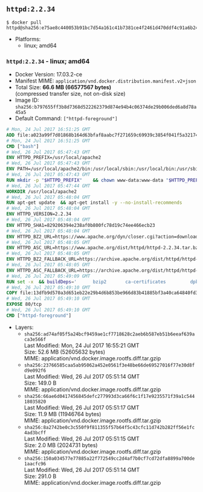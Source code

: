 ## `httpd:2.2.34`

```console
$ docker pull httpd@sha256:e75ae8c440053b91bc7d54a161c41b7381ce4f2461d470ddf4c91a6b24612605
```

-	Platforms:
	-	linux; amd64

### `httpd:2.2.34` - linux; amd64

-	Docker Version: 17.03.2-ce
-	Manifest MIME: `application/vnd.docker.distribution.manifest.v2+json`
-	Total Size: **66.6 MB (66577567 bytes)**  
	(compressed transfer size, not on-disk size)
-	Image ID: `sha256:b797655ff3b8d7368d522262379d874e94b4c06374de29b006ded6a8d78a45a5`
-	Default Command: `["httpd-foreground"]`

```dockerfile
# Mon, 24 Jul 2017 16:51:25 GMT
ADD file:a023a99f7d01868b164d63bfaf8aabc7f271659c69939c3854f041f5a3217428 in / 
# Mon, 24 Jul 2017 16:51:25 GMT
CMD ["bash"]
# Wed, 26 Jul 2017 05:47:43 GMT
ENV HTTPD_PREFIX=/usr/local/apache2
# Wed, 26 Jul 2017 05:47:43 GMT
ENV PATH=/usr/local/apache2/bin:/usr/local/sbin:/usr/local/bin:/usr/sbin:/usr/bin:/sbin:/bin
# Wed, 26 Jul 2017 05:47:43 GMT
RUN mkdir -p "$HTTPD_PREFIX" 	&& chown www-data:www-data "$HTTPD_PREFIX"
# Wed, 26 Jul 2017 05:47:44 GMT
WORKDIR /usr/local/apache2
# Wed, 26 Jul 2017 05:48:04 GMT
RUN apt-get update 	&& apt-get install -y --no-install-recommends 		libapr1 		libaprutil1 		libaprutil1-ldap 		libapr1-dev 		libaprutil1-dev 		libpcre++0 		libssl1.0.0 	&& rm -r /var/lib/apt/lists/*
# Wed, 26 Jul 2017 05:48:04 GMT
ENV HTTPD_VERSION=2.2.34
# Wed, 26 Jul 2017 05:48:04 GMT
ENV HTTPD_SHA1=829206394e238af0b800fc78d19c74ee466ecb23
# Wed, 26 Jul 2017 05:48:04 GMT
ENV HTTPD_BZ2_URL=https://www.apache.org/dyn/closer.cgi?action=download&filename=httpd/httpd-2.2.34.tar.bz2
# Wed, 26 Jul 2017 05:48:05 GMT
ENV HTTPD_ASC_URL=https://www.apache.org/dist/httpd/httpd-2.2.34.tar.bz2.asc
# Wed, 26 Jul 2017 05:48:05 GMT
ENV HTTPD_BZ2_FALLBACK_URL=https://archive.apache.org/dist/httpd/httpd-2.2.34.tar.bz2
# Wed, 26 Jul 2017 05:48:05 GMT
ENV HTTPD_ASC_FALLBACK_URL=https://archive.apache.org/dist/httpd/httpd-2.2.34.tar.bz2.asc
# Wed, 26 Jul 2017 05:49:09 GMT
RUN set -x 	&& buildDeps=' 		bzip2 		ca-certificates 		dpkg-dev 		gcc 		libpcre++-dev 		libssl-dev 		make 		wget 	' 	&& apt-get update 	&& apt-get install -y --no-install-recommends $buildDeps 	&& rm -r /var/lib/apt/lists/* 		&& { 		wget -O httpd.tar.bz2 "$HTTPD_BZ2_URL" 		|| wget -O httpd.tar.bz2 "$HTTPD_BZ2_FALLBACK_URL" 	; } 	&& echo "$HTTPD_SHA1 *httpd.tar.bz2" | sha1sum -c - 	&& { 		wget -O httpd.tar.bz2.asc "$HTTPD_ASC_URL" 		|| wget -O httpd.tar.bz2.asc "$HTTPD_ASC_FALLBACK_URL" 	; } 	&& export GNUPGHOME="$(mktemp -d)" 	&& gpg --keyserver ha.pool.sks-keyservers.net --recv-keys B1B96F45DFBDCCF974019235193F180AB55D9977 	&& gpg --batch --verify httpd.tar.bz2.asc httpd.tar.bz2 	&& rm -rf "$GNUPGHOME" httpd.tar.bz2.asc 		&& mkdir -p src 	&& tar -xf httpd.tar.bz2 -C src --strip-components=1 	&& rm httpd.tar.bz2 	&& cd src 		&& gnuArch="$(dpkg-architecture --query DEB_BUILD_GNU_TYPE)" 	&& ./configure 		--build="$gnuArch" 		--prefix="$HTTPD_PREFIX" 		--enable-mods-shared='all ssl ldap cache proxy authn_alias mem_cache file_cache authnz_ldap charset_lite dav_lock disk_cache' 	&& make -j "$(nproc)" 	&& make install 		&& cd .. 	&& rm -r src man manual 		&& sed -ri 		-e 's!^(\s*CustomLog)\s+\S+!\1 /proc/self/fd/1!g' 		-e 's!^(\s*ErrorLog)\s+\S+!\1 /proc/self/fd/2!g' 		"$HTTPD_PREFIX/conf/httpd.conf" 		&& apt-get purge -y --auto-remove $buildDeps
# Wed, 26 Jul 2017 05:49:10 GMT
COPY file:13dfb9d570a3d651eb22e29b4d6b853be966d83b41885bf3a40ca64840fd3db2 in /usr/local/bin/ 
# Wed, 26 Jul 2017 05:49:10 GMT
EXPOSE 80/tcp
# Wed, 26 Jul 2017 05:49:10 GMT
CMD ["httpd-foreground"]
```

-	Layers:
	-	`sha256:ad74af05f5a24bcf9459ae1cf7718628c2aeb6b587eb51b6eeaf639aca3e566f`  
		Last Modified: Mon, 24 Jul 2017 16:55:21 GMT  
		Size: 52.6 MB (52605632 bytes)  
		MIME: application/vnd.docker.image.rootfs.diff.tar.gzip
	-	`sha256:23766585caa5ab95062a452e0561f3e48be66de69527016f77e30d8fd9e092f6`  
		Last Modified: Wed, 26 Jul 2017 05:51:14 GMT  
		Size: 149.0 B  
		MIME: application/vnd.docker.image.rootfs.diff.tar.gzip
	-	`sha256:66ae6d0417456845defc277993d3ca66f6c1f17e9235571f39a1c54418035820`  
		Last Modified: Wed, 26 Jul 2017 05:51:17 GMT  
		Size: 11.9 MB (11946764 bytes)  
		MIME: application/vnd.docker.image.rootfs.diff.tar.gzip
	-	`sha256:8a2742be0c3c550f9f811355f57b64f5c43cfc11d742b282ff56e1fc4ad3bcff`  
		Last Modified: Wed, 26 Jul 2017 05:51:15 GMT  
		Size: 2.0 MB (2024731 bytes)  
		MIME: application/vnd.docker.image.rootfs.diff.tar.gzip
	-	`sha256:150a034577e77885a22f772549cc2d4af7b0cf7cd72dfa8899a700de1aacfc96`  
		Last Modified: Wed, 26 Jul 2017 05:51:14 GMT  
		Size: 291.0 B  
		MIME: application/vnd.docker.image.rootfs.diff.tar.gzip
